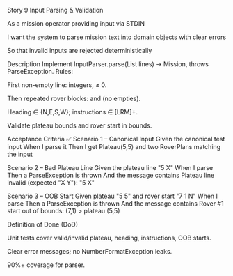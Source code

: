 Story 9
Input Parsing & Validation

As a
mission operator providing input via STDIN

I want
the system to parse mission text into domain objects with clear errors

So that
invalid inputs are rejected deterministically

Description
Implement InputParser.parse(List<String> lines) → Mission, throws ParseException.
Rules:

First non-empty line: <maxX> <maxY> integers, ≥ 0.

Then repeated rover blocks: <x> <y> <heading> and <instructions> (no empties).

Heading ∈ {N,E,S,W}; instructions ∈ [LRM]+.

Validate plateau bounds and rover start in bounds.

Acceptance Criteria ✅
Scenario 1 – Canonical Input
Given the canonical test input
When I parse it
Then I get Plateau(5,5) and two RoverPlans matching the input

Scenario 2 – Bad Plateau Line
Given the plateau line "5 X"
When I parse
Then a ParseException is thrown
And the message contains Plateau line invalid (expected "X Y"): "5 X"

Scenario 3 – OOB Start
Given plateau "5 5" and rover start "7 1 N"
When I parse
Then a ParseException is thrown
And the message contains Rover #1 start out of bounds: (7,1) > plateau (5,5)

Definition of Done (DoD)

Unit tests cover valid/invalid plateau, heading, instructions, OOB starts.

Clear error messages; no NumberFormatException leaks.

90%+ coverage for parser.

